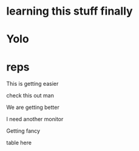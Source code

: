 # learning this stuff finally

# Yolo

#  reps

This is getting easier

check this out man

We are getting better

I need another monitor

<p>Getting fancy</p>

<tbl> table here </tbl>